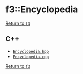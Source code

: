 # f3::Encyclopedia

[Return to `f3`](/docs/f3.md)

## C++

- [`Encyclopedia.hpp`](/c++/include/Encyclopedia.hpp)
- [`Encyclopedia.cpp`](/c++/source/Encyclopedia.cpp)

[Return to `f3`](/docs/f3.md)